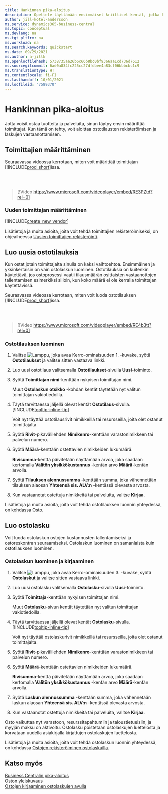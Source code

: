 ```yaml
---
title: Hankinnan pika-aloitus
description: Opettele täyttämään ensimmäiset kriittiset kentät, jotka koskevat toimittajia Business Centralissa, jotta voit aloittaa tuotteiden ja palveluiden ostamisen.
author: jill-kotel-andersson
ms.service: dynamics365-business-central
ms.topic: conceptual
ms.devlang: na
ms.tgt_pltfrm: na
ms.workload: na
ms.search.keywords: quickstart
ms.date: 09/29/2021
ms.author: a-jillk
ms.openlocfilehash: 5738735aa26b6c66b8bc0bf9366aa1cd736d7612
ms.sourcegitcommit: 6ad0a834fc225cc27dfdbee4a83cf06bbbcbc1c9
ms.translationtype: HT
ms.contentlocale: fi-FI
ms.lasthandoff: 10/01/2021
ms.locfileid: "7589370"
---
```

# <a name="procurement-quick-start"></a>Hankinnan pika-aloitus

Jotta voisit ostaa tuotteita ja palveluita, sinun täytyy ensin määrittää toimittajat. Kun tämä on tehty, voit aloittaa ostotilausten rekisteröimisen ja laskujen vastaanottamisen.  

## <a name="set-up-vendors"></a>Toimittajien määrittäminen

Seuraavassa videossa kerrotaan, miten voit määrittää toimittajan [!INCLUDE[prod_short](includes/prod_short.md)]issa.

<br><br>  

> [!Video https://www.microsoft.com/videoplayer/embed/RE3PZtd?rel=0]

### <a name="set-up-a-new-vendor"></a>Uuden toimittajan määrittäminen

[!INCLUDE[create_new_vendor](includes/create_new_vendor.md)]

Lisätietoja ja muita asioita, joita voit tehdä toimittajien rekisteröimiseksi, on ohjeaiheessa [Uusien toimittajien rekisteröinti](purchasing-how-register-new-vendors.md).  

## <a name="create-new-purchase-orders"></a>Luo uusia ostotilauksia

Kun ostat jotain toimittajalta sinulla on kaksi vaihtoehtoa. Ensimmäinen ja yksinkertaisin on vain ostolaskun luominen. Ostotilauksia on kuitenkin käytettävä, jos ostoprosessi vaatii tilausmäärän osittaisten vastaanottojen tallentamisen esimerkiksi silloin, kun koko määrä ei ole kerralla toimittajan käytettävissä.

Seuraavassa videossa kerrotaan, miten voit luoda ostotilauksen [!INCLUDE[prod_short](includes/prod_short.md)]issa.

<br><br>

> [!Video https://www.microsoft.com/videoplayer/embed/RE4b3tt?rel=0]

### <a name="to-create-a-purchase-order"></a>Ostotilauksen luominen  

1. Valitse ![Lamppu, joka avaa Kerro-ominaisuuden 1.](media/ui-search/search_small.png "Kerro, mitä haluat tehdä") -kuvake, syötä **Ostotilaukset** ja valitse sitten vastaava linkki.  

2. Luo uusi ostotilaus valitsemalla **Ostotilaukset**-sivulla **Uusi**-toiminto.

3. Syötä **Toimittajan nimi**-kenttään nykyisen toimittajan nimi.

    Muut **Ostolaskun otsikko** -kohdan kentät täytetään nyt valitun toimittajan vakiotiedoilla.  

4. Täytä tarvittaessa jäljellä olevat kentät **Ostotilaus**-sivulla. [!INCLUDE[tooltip-inline-tip](includes/tooltip-inline-tip_md.md)]

    Voit nyt täyttää ostotilausrivit nimikkeillä tai resursseilla, joita olet ostanut toimittajalta.

5. Syötä **Rivit**-pikavälilehden **Nimikenro**-kenttään varastonimikkeen tai palvelun numero.

6. Syötä **Määrä**-kenttään ostettavien nimikkeiden lukumäärä.

    **Rivisumma**-kenttä päivitetään näyttämään arvoa, joka saadaan kertomalla **Välitön yksikkökustannus** -kentän arvo **Määrä**-kentän arvolla.

7. Syötä **Tilauksen alennussumma** -kenttään summa, joka vähennetään tilauksen alaosan **Yhteensä sis. ALV:n** -kentässä olevasta arvosta.

8. Kun vastaanotat ostettuja nimikkeitä tai palveluita, valitse **Kirjaa**.

Lisätietoja ja muita asioita, joita voit tehdä ostotilauksen luonnin yhteydessä, on kohdassa [Osto](purchasing-manage-purchasing.md).  

## <a name="create-a-purchase-invoice"></a>Luo ostolasku  

Voit luoda ostolaskun ostojen kustannusten tallentamiseksi ja ostoreskontran seuraamiseksi. Ostolaskun luominen on samanlaista kuin ostotilauksen luominen.

### <a name="how-to-create-and-post-a-purchase-invoice"></a>Ostolaskun luominen ja kirjaaminen  

1. Valitse ![Lamppu, joka avaa Kerro-ominaisuuden 3.](media/ui-search/search_small.png "Kerro, mitä haluat tehdä") -kuvake, syötä **Ostolaskut** ja valitse sitten vastaava linkki.  
2. Luo uusi ostolasku valitsemalla **Ostolasku**-sivulla **Uusi**-toiminto.
3. Syötä **Toimittaja**-kenttään nykyisen toimittajan nimi.

    Muut **Ostolasku**-sivun kentät täytetään nyt valitun toimittajan vakiotiedoilla.

4. Täytä tarvittaessa jäljellä olevat kentät **Ostolasku**-sivulla. [!INCLUDE[tooltip-inline-tip](includes/tooltip-inline-tip_md.md)]

    Voit nyt täyttää ostolaskurivit nimikkeillä tai resursseilla, joita olet ostanut toimittajalta.

5. Syötä **Rivit**-pikavälilehden **Nimikenro**-kenttään varastonimikkeen tai palvelun numero.
6. Syötä **Määrä**-kenttään ostettavien nimikkeiden lukumäärä.

    **Rivisumma**-kenttä päivitetään näyttämään arvoa, joka saadaan kertomalla **Välitön yksikkökustannus** -kentän arvo **Määrä**-kentän arvolla.

7. Syötä **Laskun alennussumma** -kenttään summa, joka vähennetään laskun alaosan **Yhteensä sis. ALV:n** -kentässä olevasta arvosta.

8. Kun vastaanotat ostettuja nimikkeitä tai palveluita, valitse **Kirjaa**.

Osto vaikuttaa nyt varastoon, resurssitapahtumiin ja taloustietueisiin, ja myyjän maksu on aktivoitu. Ostolasku poistetaan ostolaskujen luettelosta ja korvataan uudella asiakirjalla kirjattujen ostolaskujen luettelosta.  

Lisätietoja ja muita asioita, joita voit tehdä ostolaskun luonnin yhteydessä, on kohdassa [Ostojen rekisteröiminen ostolaskuilla](purchasing-how-record-purchases.md).

## <a name="see-also"></a>Katso myös

[Business Centralin pika-aloitus](quick-start-business-central.md)  
[Oston yleiskuvaus](Purchasing-manage-purchasing.md)  
[Ostojen kirjaaminen ostolaskujen avulla](purchasing-how-record-purchases.md)  
